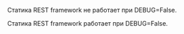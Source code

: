 Статика REST framework не работает при DEBUG=False.

Статика REST framework работает при DEBUG=False.